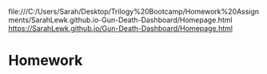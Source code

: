  file:///C:/Users/Sarah/Desktop/Trilogy%20Bootcamp/Homework%20Assignments/SarahLewk.github.io-Gun-Death-Dashboard/Homepage.html
 https://SarahLewk.github.io/Gun-Death-Dashboard/Homepage.html
# Homework


